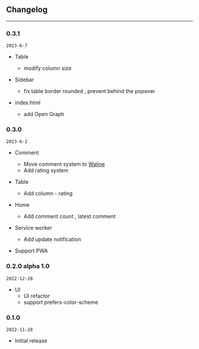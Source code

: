 ## Changelog

---

### 0.3.1

`2023-6-7`

- Table
  - modify column size
  
- Sidebar
  - fix table border rounded , prevent behind the popover

- index.html
  - add Open Graph


### 0.3.0

`2023-6-2`

- Comment
  - Move comment system to [Waline](https://github.com/walinejs/waline)
  - Add rating system

- Table
  - Add column - rating
  
- Home
  -  Add comment count , latest comment

- Service worker
  - Add update notification

- Support PWA



### 0.2.0 alpha 1.0

`2022-12-28`

- UI
  - UI refactor
  - support prefers-color-scheme



### 0.1.0 

`2022-11-28`

- Initial release


